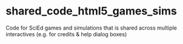 # shared_code_html5_games_sims
Code for SciEd games and simulations that is shared across multiple interactives (e.g. for credits &amp; help dialog boxes)
